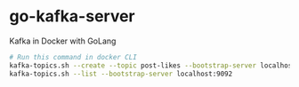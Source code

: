 # go-kafka-server
Kafka in Docker with GoLang

```Bash
# Run this command in docker CLI
kafka-topics.sh --create --topic post-likes --bootstrap-server localhost:9092 --partitions 1 --replication-factor 1
kafka-topics.sh --list --bootstrap-server localhost:9092
```
